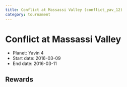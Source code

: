 ```yaml
---
title: Conflict at Massassi Valley (conflict_yav_12)
category: tournament
---
```

# Conflict at Massassi Valley

  * Planet: Yavin 4
  * Start date: 2016-03-09
  * End date: 2016-03-11

## Rewards

